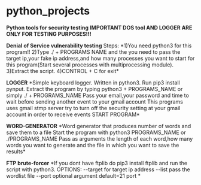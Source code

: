 # python_projects
**Python tools for security testing**
**IMPORTANT DOS tool AND LOGGER ARE ONLY FOR TESTING PURPOSES!!!**

**Denial of Service vulnerability testing**
Steps:
\*1)You need python3 for this program!!
2)Type ./ + PROGRAMS NAME and the you need to pass the target ip,your fake ip address,and how many processes you want to start 
for this program(Start several processes with multiprocessing module).
3)Extract the script.
4)CONTROL + C for exit\*

**LOGGER**
\*Simple keyboard logger.
Written in python3.
Run pip3 install pynput.
Extract the program by typing python3 + PROGRAMS_NAME or simply ./ + PROGRAMS_NAME
Pass your email,your password and time to wait before sending another event to your gmail account
This programs uses gmail stmp server try to turn off the security setting at your gmail account in order to receive events
START PROGRAM\*

**WORD-GENERATOR**
\*Word generator that produces number of words and save them to a file
Start the program with python3 PROGRAMS_NAME or ./PROGRAMS_NAME
Pass as arguments the length of each word,how many words you want to generate and the file in which you want to save the results\*

**FTP brute-forcer**
*If you dont have ftplib do pip3 install ftplib and run the script with python3.
OPTIONS:
--target for target ip address
--list pass the wordlist file
--port optional argument default=21 port \*





